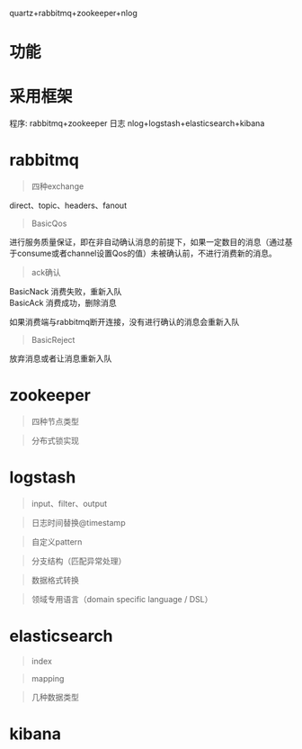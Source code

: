 quartz+rabbitmq+zookeeper+nlog

# 功能

# 采用框架
程序:
rabbitmq+zookeeper
日志
nlog+logstash+elasticsearch+kibana


# rabbitmq


>四种exchange

direct、topic、headers、fanout

>BasicQos 

进行服务质量保证，即在非自动确认消息的前提下，如果一定数目的消息（通过基于consume或者channel设置Qos的值）未被确认前，不进行消费新的消息。

>ack确认

BasicNack 消费失败，重新入队  
BasicAck 消费成功，删除消息   

如果消费端与rabbitmq断开连接，没有进行确认的消息会重新入队

>BasicReject

放弃消息或者让消息重新入队

# zookeeper
>四种节点类型

>分布式锁实现

# logstash
>input、filter、output

>日志时间替换@timestamp

>自定义pattern

>分支结构（匹配异常处理）

>数据格式转换

>领域专用语言（domain specific language / DSL） 

# elasticsearch
>index

>mapping

>几种数据类型

>


# kibana